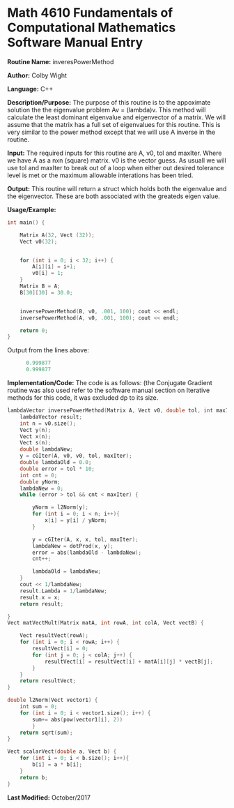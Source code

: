 # Math 4610 Fundamentals of Computational Mathematics Software Manual Entry

**Routine Name:**  inveresPowerMethod

**Author:** Colby Wight

**Language:** C++

**Description/Purpose:**  The purpose of this routine is to the appoximate solution the the eigenvalue problem Av = (lambda)v. This method will calculate the least dominant eigenvalue and eigenvector of a matrix. We will assume that the matrix has a full set of eigenvalues for this routine. This is very similar to the power method except that we will use A inverse in the routine.

**Input:** The required inputs for this routine are A, v0, tol and maxIter. Where we have A as a nxn (square) matrix. v0 is the vector guess. As usuall we will use tol and maxIter to break out of a loop when either out desired tolerance level is met or the maximum allowable interations has been tried.

**Output:** This routine will return a struct which holds both the eigenvalue and the eigenvector.  These are both associated with the greateds eigen value.  

**Usage/Example:** 


```C++
int main() {

    Matrix A(32, Vect (32));
    Vect v0(32);


    for (int i = 0; i < 32; i++) {
        A[i][i] = i+1;
        v0[i] = 1;
    }
    Matrix B = A;
    B[30][30] = 30.0;


    inversePowerMethod(B, v0, .001, 100); cout << endl;
    inversePowerMethod(A, v0, .001, 100); cout << endl;

    return 0;
}
```

Output from the lines above:

```C++
      0.999877
      0.999877
```

**Implementation/Code:** The code is as follows: (the Conjugate Gradient routine was also used refer to the software manual section on Iterative methods for this code, it was excluded dp to its size.
```C++
lambdaVector inversePowerMethod(Matrix A, Vect v0, double tol, int maxIter){
    lambdaVector result;
    int n = v0.size();
    Vect y(n);
    Vect x(n);
    Vect s(n);
    double lambdaNew;
    y = cGIter(A, v0, v0, tol, maxIter);
    double lambdaOld = 0.0;
    double error = tol * 10;
    int cnt = 0;
    double yNorm;
    lambdaNew = 0;
    while (error > tol && cnt < maxIter) {

        yNorm = l2Norm(y);
        for (int i = 0; i < n; i++){
            x[i] = y[i] / yNorm;
        }

        y = cGIter(A, x, x, tol, maxIter);
        lambdaNew = dotProd(x, y);
        error = abs(lambdaOld - lambdaNew);
        cnt++;

        lambdaOld = lambdaNew;
    }
    cout << 1/lambdaNew;
    result.Lambda = 1/lambdaNew;
    result.x = x;
    return result;

}
Vect matVectMult(Matrix matA, int rowA, int colA, Vect vectB) {

    Vect resultVect(rowA);
    for (int i = 0; i < rowA; i++) {
        resultVect[i] = 0;
        for (int j = 0; j < colA; j++) {
            resultVect[i] = resultVect[i] + matA[i][j] * vectB[j];
        }
    }
    return resultVect;
}

double l2Norm(Vect vector1) {
    int sum = 0;
    for (int i = 0; i < vector1.size(); i++) {
        sum+= abs(pow(vector1[i], 2))
        }
    return sqrt(sum);
}

Vect scalarVect(double a, Vect b) {
    for (int i = 0; i < b.size(); i++){
        b[i] = a * b[i];
    }
    return b;
}
```
**Last Modified:** October/2017
